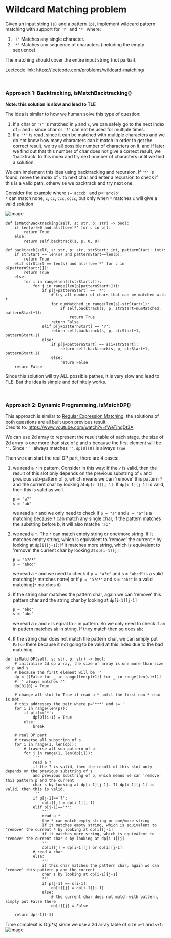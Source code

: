 # Wildcard Matching problem
Given an input string `(s)` and a pattern `(p)`, implement wildcard pattern matching with support for `'?'` and `'*'` where:
1. `'?'` Matches any single character.
2. `'*'` Matches any sequence of characters (including the empty sequence).

The matching should cover the entire input string (not partial).

Leetcode link: https://leetcode.com/problems/wildcard-matching/

<br />


### Approach 1: Backtracking, isMatchBacktracking()
**Note: this solution is slow and lead to TLE**

The idea is similar to how we human solve this type of question:
1. If a char or `'?'` is matched in `p` and `s`, we can safely go to the next index of `p` and `s` since char or `'?'` can not be used for multiple times.
2. If a `'*'` is read, since it can be matched with multiple characters and we do not know how many characters can it match in order to get the correct result, we try all possible number of characters on it, and if later we find out that this number of char does not give a correct result, we 'backtrack' to this index and try next number of characters until we find a solution.

We can implement this idea using backtracking and recursion. If `'*'` is found, move the index of `s` to next char and enter a recursion to check if this is a valid path, otherwise we backtrack and try next one.

Consider the example where `s='acccb'` and p=`'a*c?b'`\
`*` can match none, `c`, `cc`, `ccc`, `cccc`, but only when `*` matches `c` will give a valid solution

![image](https://user-images.githubusercontent.com/25105806/123190120-d7090a00-d453-11eb-9367-6b41b01da599.png)

```python3
def isMatchBacktracking(self, s: str, p: str) -> bool:
    if len(p)!=0 and all([c=='*' for c in p]):
        return True
    else:
        return self.backtrack(s, p, 0, 0)

def backtrack(self, s: str, p: str, strStart: int, patternStart: int):
    if strStart == len(s) and patternStart==len(p):
        return True
    elif strStart == len(s) and all([c=='*' for c in p[patternStart:]]):
        return True
    else:
        for i in range(len(s[strStart:])):
            for j in range(len(p[patternStart:])):
                if p[j+patternStart] == '*':
                    # try all number of chars that can be matched with *
                    for numMatched in range(len(s)-strStart+1):
                        if self.backtrack(s, p, strStart+numMatched, patternStart+1):
                            return True
                    return False
                elif p[j+patternStart] == '?':
                    return self.backtrack(s, p, strStart+1, patternStart+1)
                else:
                    if p[j+patternStart] == s[i+strStart]:
                        return self.backtrack(s, p, strStart+1, patternStart+1)
                    else:
                        return False
    return False
```

Since this solution will try ALL possible pathes, it is very slow and lead to TLE. But the idea is simple and definitely works.

<br />

### Approach 2: Dynamic Programming, isMatchDP()
This approach is similar to [Regular Expression Matching](https://github.com/artisan1218/LeetCode-Solution/tree/main/regExpMatching), the solutions of both questions are all built upon previous result.\
Credits to: https://www.youtube.com/watch?v=fWeTjhgDt3A

We can use 2d array to represent the result table of each stage. the size of 2d array is one more than size of `p` and `s` because the first element will be `''`. Since `'' ` always matches `''`, `dp[0][0]` is always `True`

Then we can start the real DP part, there are 4 cases:
1. we read a `?` in pattern. Consider in this way: if the `?` is valid, then the result of this slot only depends on the previous substring of `s` and previous sub-pattern of `p`, which means we can 'remove' this pattern `?` and the current char by looking at `dp[i-1][j-1]`. If `dp[i-1][j-1]` is valid, then this is valid as well.
    ```
    p = "a?"
    s = "ab"
    ```
   we read a `?` and we only need to check if `p = "a"` and `s = "a"` is a matching because `?` can match any single char, if the pattern matches the substring before b, it will also matche `'ab'`
  
2. we read a `*`. The `*` can match empty string or one/more string. If it matches empty string, which is equivalent to 'remove' the current `*` by looking at `dp[i][j-1]`; if it matches more string, which is equivalent to 'remove' the current char by looking at `dp[i-1][j]`
    ```
    p = "a?c*"
    s = "abcd"
    ```
    we read a `*` and we need to check if `p = "a?c"` and s = `"abcd"` is a valid matching(`*` matches none) or if `p = "a?c*"` and s = `"abc"` is a valid matching(`*` matches `d`)
3. If the string char matches the pattern char, again we can 'remove' this pattern char and the string char by looking at `dp[i-1][j-1]`
    ```
    p = "abc"
    s = "abc"
    ```
    we read a `c` and `c` is equal to `c` in pattern. So we only need to check if `ab` in pattern matches `ab` in string. If they match then so does `abc`
4. If the string char does not match the pattern char, we can simply put `False` there because it not going to be valid at this index due to the bad matching.


```python3
def isMatchDP(self, s: str, p: str) -> bool:
    # initialize 2d dp array, the size of array is one more than size of p and s
    # because the first element will be ''
    dp = [[False for _ in range(len(p)+1)] for _ in range(len(s)+1)]
    # '' always matches ''
    dp[0][0] = True

    # change all slot to True if read a * until the first non * char is met
    # this addresses the pair where p='***' and s=''
    for i in range(len(p)):
        if p[i]=='*':
            dp[0][i+1] = True
        else:
            break

    # real DP part
    # traverse all substring of s
    for i in range(1, len(dp)):
        # traverse all sub-pattern of p
        for j in range(1, len(dp[i])):
            '''
            read a ?
            if the ? is valid, then the result of this slot only depends on the previous substring of s
            and previous substring of p, which means we can 'remove' this pattern p and the current 
            char s by looking at dp[i-1][j-1]. If dp[i-1][j-1] is valid, then this is valid.
            '''
            if p[j-1]=='?':
                dp[i][j] = dp[i-1][j-1]
            elif p[j-1]=='*':
                '''
                read a *
                the * can match empty string or one/more string
                If it matches empty string, which is equivalent to 'remove' the current * by looking at dp[i][j-1]
                if it matches more string, which is equivalent to 'remove' the current char s by looking at dp[i-1][j]
                '''
                dp[i][j] = dp[i-1][j] or dp[i][j-1]
            # read a char
            else:
                '''
                if this char matches the pattern char, again we can 'remove' this pattern p and the current 
                char s by looking at dp[i-1][j-1]
                '''
                if p[j-1] == s[i-1]:
                    dp[i][j] = dp[i-1][j-1]
                else:
                    # the current char does not match with pattern, simply put False there
                    dp[i][j] = False

    return dp[-1][-1]
```

Time complexit is O(p\*s) since we use a 2d array table of size `p+1` and `s+1`:
![image](https://user-images.githubusercontent.com/25105806/123191050-767acc80-d455-11eb-9e9b-ccc72a7920fd.png)
